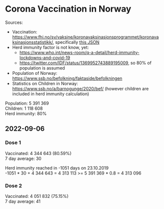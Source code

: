 # Corona Vaccination in Norway

Sources:

- Vaccination: <https://www.fhi.no/sv/vaksine/koronavaksinasjonsprogrammet/koronavaksinasjonsstatistikk/>, specifically [this JSON](https://www.fhi.no/api/chartdata/api/99119)
- Herd immunity factor is not know, yet:
  - <https://www.who.int/news-room/q-a-detail/herd-immunity-lockdowns-and-covid-19>
  - <https://twitter.com/IDF/status/1369952743889195009>, so 80% of population is assumed
- Population of Norway: <https://www.ssb.no/befolkning/faktaside/befolkningen>
- Statistics on Children in Norway: https://www.ssb.no/a/barnogunge/2020/bef/ (however children are included in herd immunity calculation)

Population: 5 391 369  
Children: 1 118 608  
Herd immunity: 80%  

## 2022-09-06

### Dose 1

Vaccinated: 4 344 643 (80.59%)  
7 day average: 30

Herd immunity reached in -1051 days on 23.10.2019  
-1051 * 30 + 4 344 643 = 4 313 113 >= 5 391 369 * 0.8 = 4 313 096

### Dose 2

Vaccinated: 4 051 832 (75.15%)  
7 day average: 41

